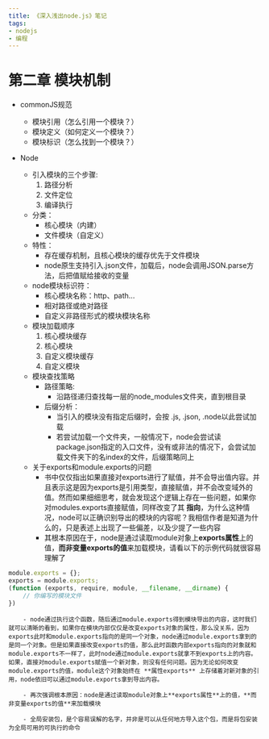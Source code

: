 ```yaml
---
title: 《深入浅出node.js》笔记
tags:
- nodejs
- 编程
---
```


# 第二章 模块机制

- commonJS规范
    - 模块引用（怎么引用一个模块？）
    - 模块定义（如何定义一个模块？）
    - 模块标识（怎么找到一个模块？）

- Node
    - 引入模块的三个步骤:
        1. 路径分析
        2. 文件定位
        3. 编译执行
    - 分类：
        - 核心模块（内建）
        - 文件模块（自定义）
    - 特性：
        - 存在缓存机制，且核心模块的缓存优先于文件模块
        - node原生支持引入.json文件，加载后，node会调用JSON.parse方法，后把值赋给接收的变量
    - node模块标识符：
        - 核心模块名称：http、path...
        - 相对路径或绝对路径
        - 自定义非路径形式的模块模块名称
    - 模块加载顺序
        1. 核心模块缓存
        2. 核心模块
        3. 自定义模块缓存
        4. 自定义模块
    - 模块查找策略
        - 路径策略:
            - 沿路径递归查找每一层的node_modules文件夹，直到根目录
        - 后缀分析：
            - 当引入的模块没有指定后缀时，会按 .js, .json, .node以此尝试加载
            - 若尝试加载一个文件夹，一般情况下，node会尝试读package.json指定的入口文件，没有或非法的情况下，会尝试加载文件夹下的名index的文件，后缀策略同上
    - 关于exports和module.exports的问题
        - 书中仅仅指出如果直接对exports进行了赋值，并不会导出值内容。并且表示这是因为exports是引用类型，直接赋值，并不会改变域外的值。然而如果细细思考，就会发现这个逻辑上存在一些问题，如果你对modules.exports直接赋值，同样改变了其 **指向**，为什么这种情况，node可以正确识别导出的模块的内容呢？我相信作者是知道为什么的，只是表述上出现了一些偏差，以及少提了一些内容
        - 其根本原因在于，node是通过读取module对象上**exports属性**上的值，**而非变量exports的值**来加载模块，请看以下的示例代码就很容易理解了
```javascript
module.exports = {};
exports = module.exports;
(function (exports, require, module, __filename, __dirname) {
    // 你编写的模块文件
})
```

        - node通过执行这个函数，随后通过module.exports得到模块导出的内容，这时我们就可以清晰的看到，如果你在模块内部仅仅是改变exports对象的属性，那么没关系，因为exports此时和module.exports指向的是同一个对象，node通过module.exports拿到的是同一个对象。但是如果直接改变exports的值，那么此时函数内部exports指向的对象就和module.exports不一样了，此时node通过module.exports就拿不到exports上的内容。如果，直接对module.exports赋值一个新对象，则没有任何问题。因为无论如何改变module.exports的值，module这个对象始终在 **属性exports** 上存储着对新对象的引用，node依旧可以通过module.exports拿到导出内容。

        - 再次强调根本原因：node是通过读取module对象上**exports属性**上的值，**而非变量exports的值**来加载模块

        - 全局安装包，是个容易误解的名字，并非是可以从任何地方导入这个包，而是将包安装为全局可用的可执行的命令